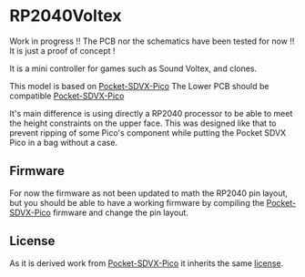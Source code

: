 # RP2040Voltex

Work in progress !! The PCB nor the schematics have been tested for now !! It is just a proof of concept !

It is a mini controller for games such as Sound Voltex, and clones.

This model is based on [Pocket-SDVX-Pico](https://github.com/speedypotato/Pocket-SDVX-Pico-v4)
The Lower PCB should be compatible [Pocket-SDVX-Pico](https://github.com/speedypotato/Pocket-SDVX-Pico-v4)

It's main difference is using directly a RP2040 processor to be able to meet the height constraints on the upper face. This was designed like that to prevent ripping of some Pico's component while putting the Pocket SDVX Pico in a bag without a case.

## Firmware

For now the firmware as not been updated to math the RP2040 pin layout, but you should be able to have a working firmware by compiling the [Pocket-SDVX-Pico](https://github.com/speedypotato/Pico-Game-Controller) firmware and change the pin layout.

## License

As it is derived work from [Pocket-SDVX-Pico](https://github.com/speedypotato/Pocket-SDVX-Pico-v4) it inherits the same [license](https://github.com/speedypotato/Pocket-SDVX-Pico-v4/blob/main/LICENSE).